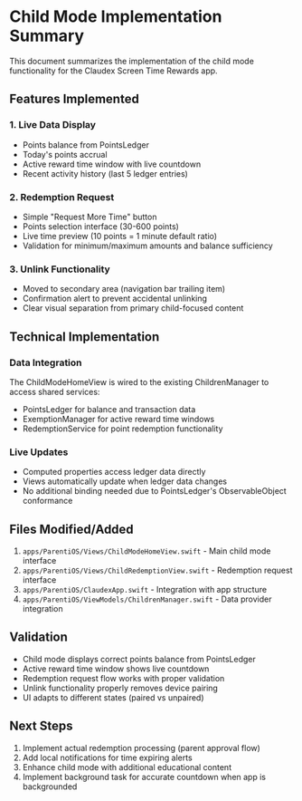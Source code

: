 # Child Mode Implementation Summary

This document summarizes the implementation of the child mode functionality for the Claudex Screen Time Rewards app.

## Features Implemented

### 1. Live Data Display
- Points balance from PointsLedger
- Today's points accrual
- Active reward time window with live countdown
- Recent activity history (last 5 ledger entries)

### 2. Redemption Request
- Simple "Request More Time" button
- Points selection interface (30-600 points)
- Live time preview (10 points = 1 minute default ratio)
- Validation for minimum/maximum amounts and balance sufficiency

### 3. Unlink Functionality
- Moved to secondary area (navigation bar trailing item)
- Confirmation alert to prevent accidental unlinking
- Clear visual separation from primary child-focused content

## Technical Implementation

### Data Integration
The ChildModeHomeView is wired to the existing ChildrenManager to access shared services:
- PointsLedger for balance and transaction data
- ExemptionManager for active reward time windows
- RedemptionService for point redemption functionality

### Live Updates
- Computed properties access ledger data directly
- Views automatically update when ledger data changes
- No additional binding needed due to PointsLedger's ObservableObject conformance

## Files Modified/Added

1. `apps/ParentiOS/Views/ChildModeHomeView.swift` - Main child mode interface
2. `apps/ParentiOS/Views/ChildRedemptionView.swift` - Redemption request interface
3. `apps/ParentiOS/ClaudexApp.swift` - Integration with app structure
4. `apps/ParentiOS/ViewModels/ChildrenManager.swift` - Data provider integration

## Validation
- Child mode displays correct points balance from PointsLedger
- Active reward time window shows live countdown
- Redemption request flow works with proper validation
- Unlink functionality properly removes device pairing
- UI adapts to different states (paired vs unpaired)

## Next Steps
1. Implement actual redemption processing (parent approval flow)
2. Add local notifications for time expiring alerts
3. Enhance child mode with additional educational content
4. Implement background task for accurate countdown when app is backgrounded